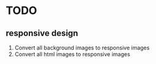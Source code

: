 # TODO

## responsive design

1. Convert all background images to responsive images
2. Convert all html images to responsive images

